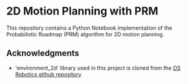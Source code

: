 # 2D Motion Planning with PRM

This repository contains a Python Notebook implementation of the Probabilistic Roadmap (PRM) algorithm for 2D motion planning.

## Acknowledgments

- 'environment_2d' library used in this project is cloned from the [OS Robotics github repository](https://github.com/crigroup/osr_course_pkgs/blob/master/osr_examples/scripts/environment_2d.py)
